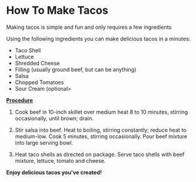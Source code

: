 # How To Make Tacos
<p1> Making tacos is simple and fun and only requires a few ingredients <p1>

<p1> Using the following ingredients you can make delicious tacos in a minutes: <p>
<ul>
  <li>Taco Shell</li>
  <li>Lettuce</li>
  <li>Shredded Cheese</li>
  <li>Filling (usually ground beef, but can be anything)</li>
  <li>Salsa</li>
  <li>Chopped Tomatoes</li>
  <li>Sour Cream (optional> </li>
</ul>

<p><u><b> Procedure </b></u></p>
<ol type="1">
  <li>Cook beef in 10-inch skillet over medium heat 8 to 10 minutes, stirring occasionally, until brown; drain. </li>
  <p> </p>
  <li>Stir salsa into beef. Heat to boiling, stirring constantly; reduce heat to medium-low. Cook 5 minutes, stirring occasionally. Pour beef mixture into large serving bowl.</li>
  <p> </p>
  <li>Heat taco shells as directed on package. Serve taco shells with beef mixture, lettuce, tomato and cheese.</li>
</ol>
  
  <p><b> Enjoy delicious tacos you've created!</b></p>

